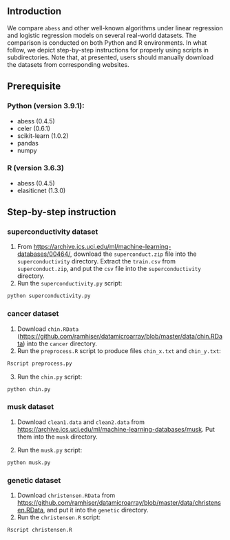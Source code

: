 ## Introduction

We compare `abess` and other well-known algorithms under linear regression and logistic regression models on several real-world datasets. The comparison is conducted on both Python and R environments. In what follow, we depict step-by-step instructions for properly using scripts in subdirectories. 
Note that, at presented, users should manually download the datasets from corresponding websites. 

## Prerequisite

### Python (version 3.9.1):

- abess (0.4.5)
- celer (0.6.1)
- scikit-learn (1.0.2)
- pandas
- numpy

### R (version 3.6.3)
- abess (0.4.5)
- elasiticnet (1.3.0)

## Step-by-step instruction
### superconductivity dataset
1. From https://archive.ics.uci.edu/ml/machine-learning-databases/00464/, download the `superconduct.zip` file into the `superconductivity` directory. Extract the `train.csv` from `superconduct.zip`, and put the `csv` file into the `superconductivity` directory. 
2. Run the `superconductivity.py` script:

```bash
python superconductivity.py
```

### cancer dataset

1. Download `chin.RData` (https://github.com/ramhiser/datamicroarray/blob/master/data/chin.RData) into the `cancer` directory. 
2. Run the `preprocess.R` script to produce files `chin_x.txt` and `chin_y.txt`:

```bash
Rscript preprocess.py
```

3. Run the `chin.py` script:
```bash
python chin.py
```

### musk dataset

1. Download `clean1.data` and `clean2.data` from https://archive.ics.uci.edu/ml/machine-learning-databases/musk. Put them into the `musk` directory. 

2. Run the `musk.py` script:
```bash
python musk.py
```

### genetic dataset

1. Download `christensen.RData` from https://github.com/ramhiser/datamicroarray/blob/master/data/christensen.RData, and put it into the `genetic` directory.
2. Run the `christensen.R` script:
```bash
Rscript christensen.R
```

